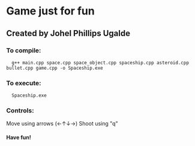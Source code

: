 # Game just for fun

## Created by Johel Phillips Ugalde

### To compile:

~~~
  g++ main.cpp space.cpp space_object.cpp spaceship.cpp asteroid.cpp bullet.cpp game.cpp -o Spaceship.exe
~~~

### To execute:

~~~
  Spaceship.exe
~~~

### Controls:

Move using arrows (←↑↓→)
Shoot using "q"

#### Have fun!

